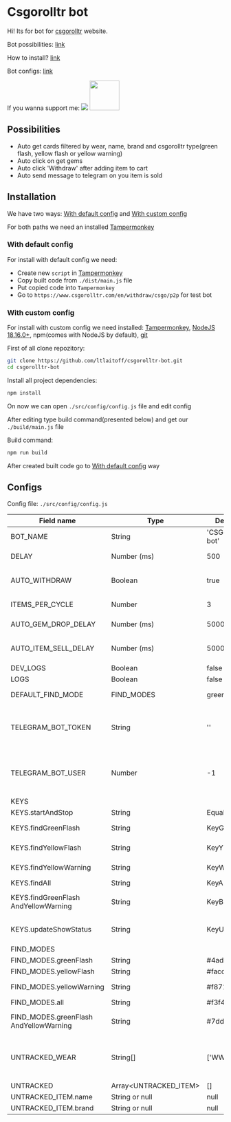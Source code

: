 # Csgorolltr bot

Hi! Its for bot for [csgorolltr](https://www.csgorolltr.com/en/withdraw/csgo/p2p) website.

Bot possibilities: [link](https://github.com/ltlaitoff/csgorolltr-bot/blob/main/README.md#possibilities)

How to install? [link](https://github.com/ltlaitoff/csgorolltr-bot/blob/main/README.md#possibilities)

Bot configs: [link](https://github.com/ltlaitoff/csgorolltr-bot/blob/main/README.md#possibilities)

If you wanna support me: <a href="https://www.buymeacoffee.com/ltlaitoff"><img src="https://img.buymeacoffee.com/button-api/?text=Buy me a coffee&emoji=&slug=ltlaitoff&button_colour=FFDD00&font_colour=000000&font_family=Cookie&outline_colour=000000&coffee_colour=ffffff" /></a> <a href="https://steamcommunity.com/tradeoffer/new/?partner=1117923836&token=OGmuhFb0"><img src="https://png2.cleanpng.com/sh/e19282bb49f411a4eff4b0814fde464f/L0KzQYm3V8E0N5ZngJH0aYP2gLBuTgN1bZJyRdV4bYD4hLb5Tflkd594Rd1ybHzogn74lfVmdl5nhNNsaz35cb39hb1kd6N1Rd54YXSwhLnsTfFvcZ5mjNt4bj24coWCVPM6P2drUalsNj61RYi8Vsk5OWI6S6MAM0C2SYK7VccyNqFzf3==/kisspng-steam-computer-icons-killer-queen-black-valve-corp-load-the-animation-5b494c976f97c6.2575698115315303914571.png" width="69px" /></a>

## Possibilities

- Auto get cards filtered by wear, name, brand and csgorolltr type(green flash, yellow flash or yellow warning)
- Auto click on get gems
- Auto click 'Withdraw' after adding item to cart
- Auto send message to telegram on you item is sold

## Installation

We have two ways: [With default config](https://github.com/ltlaitoff/csgorolltr-bot/blob/mainREADME.md#possibilities) and [With custom config](https://github.com/ltlaitoff/csgorolltr-bot/blob/main/README.md#possibilities)

For both paths we need an installed [Tampermonkey](https://chrome.google.com/webstore/detail/tampermonkey/dhdgffkkebhmkfjojejmpbldmpobfkfo)

### With default config

For install with default config we need:

- Create new `script` in [Tampermonkey](https://chrome.google.com/webstore/detail/tampermonkey/dhdgffkkebhmkfjojejmpbldmpobfkfo)
- Copy built code from `./dist/main.js` file
- Put copied code into `Tampermonkey`
- Go to `https://www.csgorolltr.com/en/withdraw/csgo/p2p` for test bot

### With custom config

For install with custom config we need installed: [Tampermonkey](https://chrome.google.com/webstore/detail/tampermonkey/dhdgffkkebhmkfjojejmpbldmpobfkfo), [NodeJS 18.16.0+](https://nodejs.org/en), npm(comes with NodeJS by default), [git](https://git-scm.com/)

First of all clone repozitory:

```sh
git clone https://github.com/ltlaitoff/csgorolltr-bot.git
cd csgorolltr-bot
```

Install all project dependencies:

```sh
npm install
```

On now we can open `./src/config/config.js` file and edit config

After editing type build command(presented below) and get our `./build/main.js` file

Build command:

```sh
npm run build
```

After created built code go to [With default config](https://github.com/ltlaitoff/csgorolltr-bot/blob/webpack-install/README.md#possibilities) way

## Configs

Config file: `./src/config/config.js`

| Field name                            | Type                  | Default          | Description                                                                                                                                                |
| ------------------------------------- | --------------------- | ---------------- | ---------------------------------------------------------------------------------------------------------------------------------------------------------- |
| BOT_NAME                              | String                | 'CSGOrolltr-bot' | Bot name                                                                                                                                                   |
| DELAY                                 | Number (ms)           | 500              | Delay between bot get cards cycles                                                                                                                         |
| AUTO_WITHDRAW                         | Boolean               | true             | After click on item auto click on 'Withdraw' button for auto-buy                                                                                           |
| ITEMS_PER_CYCLE                       | Number                | 3                | How much cards bot get per one cycle                                                                                                                       |
| AUTO_GEM_DROP_DELAY                   | Number (ms)           | 5000             | Delay between bot check gem drop for auto click                                                                                                            |
| AUTO_ITEM_SELL_DELAY                  | Number (ms)           | 5000             | Delay between bot check user item sold for send telegram message                                                                                           |
| DEV_LOGS                              | Boolean               | false            | Developer logs                                                                                                                                             |
| LOGS                                  | Boolean               | false            | Logs                                                                                                                                                       |
| DEFAULT_FIND_MODE                     | FIND_MODES            | greenFlash       | Default bot mode for get cards                                                                                                                             |
| TELEGRAM_BOT_TOKEN                    | String                | ''               | To send a message to telegram when item sold. For get bot_toket you must create new telegram bot in [BotFather](https://t.me/BotFather)                    |
| TELEGRAM_BOT_USER                     | Number                | -1               | Telegram user id to send a message to telegram when item sold. For get you telegram id you can use [GetAnyTelegramIdBot](https://t.me/GetAnyTelegramIdBot) |
| KEYS                                  |                       |                  |                                                                                                                                                            |
| KEYS.startAndStop                     | String                | Equal            | Key for `Start` and `Stop` bot                                                                                                                             |
| KEYS.findGreenFlash                   | String                | KeyG             | Key for set `greenFlash` mode                                                                                                                              |
| KEYS.findYellowFlash                  | String                | KeyY             | Key for set `yellowFlash` mode                                                                                                                             |
| KEYS.findYellowWarning                | String                | KeyW             | Key for set `YellowWarning` mode                                                                                                                           |
| KEYS.findAll                          | String                | KeyA             | Key for set `all` mode                                                                                                                                     |
| KEYS.findGreenFlash AndYellowWarning   | String                | KeyB             | Key for set `greenFlashAndYellowWarning` mode                                                                                                              |
| KEYS.updateShowStatus                 | String                | KeyU             | Key for update bot if he lags on load and dont show menu... ya                                                                                             |
| FIND_MODES                            |                       |                  |                                                                                                                                                            |
| FIND_MODES.greenFlash                 | String                | #4ade80          | Color for `greenFlash` mode                                                                                                                                |
| FIND_MODES.yellowFlash                | String                | #facc15          | Color for `yellowFlash` mode                                                                                                                               |
| FIND_MODES.yellowWarning              | String                | #f87171          | Color for `yellowWarning` mode                                                                                                                             |
| FIND_MODES.all                        | String                | #f3f4f6          | Color for `all` mode                                                                                                                                       |
| FIND_MODES.greenFlash AndYellowWarning | String                | #7dd3fc          | Color for `greenFlashAndYellowWarning` mode                                                                                                                |
| UNTRACKED_WEAR                        | String[]              | ['WW', 'BS']     | Untracked wears from website. Example(which i found): 'FN', 'MW', 'FT', 'WW', 'BS', 'Holo', 'Foil', 'Gold'                                                 |
| UNTRACKED                             | Array<UNTRACKED_ITEM> | []               |                                                                                                                                                            |
| UNTRACKED_ITEM.name                   | String or null        | null             | Untrack card by name                                                                                                                                       |
| UNTRACKED_ITEM.brand                  | String or null        | null             | Untrack card by brand                                                                                                                                      |
